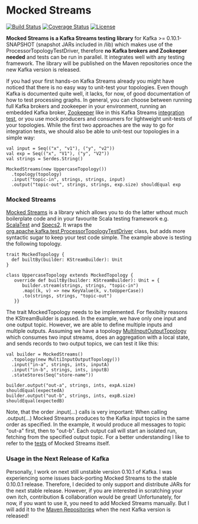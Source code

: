 # Mocked Streams 
[![Build Status](https://travis-ci.org/jpzk/mockedstreams.svg?branch=master)](https://travis-ci.org/jpzk/mockedstreams) [![Coverage Status](https://coveralls.io/repos/github/jpzk/mockedstreams/badge.svg?branch=master)](https://coveralls.io/github/jpzk/mockedstreams?branch=master) [![License](http://img.shields.io/:license-Apache%202-grey.svg)](http://www.apache.org/licenses/LICENSE-2.0.txt)

**Mocked Streams is a Kafka Streams testing library** for Kafka >= 0.10.1-SNAPSHOT (snapshot JARs included in /lib) which makes use of the ProcessorTopologyTestDriver, therefore **no Kafka brokers and Zookeeper needed** and tests can be run in parallel. It integrates well with any testing framework. The library will be published on the Maven repositories once the new Kafka version is released.


If you had your first hands-on Kafka Streams already you might have noticed that there is no easy way to unit-test your topologies. Even though Kafka is documented quite well, it lacks, for now, of good documentation of how to test processing graphs. In general, you can choose between running full Kafka brokers and zookeeper in your environment, running an embedded Kafka broker, [Zookeeper](https://zookeeper.apache.org/) like in this Kafka Streams [integration test](https://github.com/apache/kafka/blob/trunk/streams/src/test/java/org/apache/kafka/streams/integration/KStreamAggregationIntegrationTest.java), or you use mock producers and consumers for lightweight unit-tests of your topologies. While the first two approaches are the way to go for integration tests, we should also be able to unit-test our topologies in a simple way:

    val input = Seq(("x", "v1"), ("y", "v2"))
    val exp = Seq(("x", "V1"), ("y", "V2"))
    val strings = Serdes.String()

    MockedStreams(new UppercaseTopology())
      .topology(topology)
      .input("topic-in", strings, strings, input)
      .output("topic-out", strings, strings, exp.size) shouldEqual exp

### Mocked Streams

[Mocked Streams](https://github.com/jpzk/mockedstreams) is a library which allows you to do the latter wthout much boilerplate code and in your favourite Scala testing framework e.g. [ScalaTest](http://www.scalatest.org/) and [Specs2](https://etorreborre.github.io/specs2/). It wraps the [org.apache.kafka.test.ProcessorTopologyTestDriver](https://github.com/apache/kafka/blob/trunk/streams/src/test/java/org/apache/kafka/test/ProcessorTopologyTestDriver.java) class, but adds more syntactic sugar to keep your test code simple. The example above is testing the following topology. 

    trait MockedTopology {
      def builtBy(builder: KStreamBuilder): Unit
    }

    class UppercaseTopology extends MockedTopology {
       override def builtBy(builder: KStreamBuilder): Unit = {
          builder.stream(strings, strings, "topic-in")
          .map((k, v) => new KeyValue(k, v.toUpperCase))
          .to(strings, strings, "topic-out")
       }}

The trait MockedTopology needs to be implemented. For flexibilty reasons the KStreamBuilder is passed. In the example,  we have only one input and one output topic. However, we are able to define multiple inputs and multiple outputs. Assuming we have a topology [MultiInputOutputTopology](https://github.com/jpzk/mockedstreams/blob/master/src/test/scala/MockedStreamsSpec.scala) which consumes two input streams, does an aggregation with a local state, and sends records to two output topics, we can test it like this:

    val builder = MockedStreams()
      .topology(new MultiInputOutputTopology())
      .input("in-a", strings, ints, inputA)
      .input("in-b", strings, ints, inputB)
      .stateStores(Seq("store-name"))

    builder.output("out-a", strings, ints, expA.size) shouldEqual(expectedA)
    builder.output("out-b", strings, ints, expB.size) shouldEqual(expectedB)
  
Note, that the order .input(...) calls is very important: When calling .output(...) Mocked Streams produces to the Kafka input topics in the same order as specified. In the example, it would produce all messages to topic "out-a" first, then to "out-b". Each output call will start an isolated run, fetching from the specified output topic. For a better understanding I like to refer to the [tests](https://github.com/jpzk/mockedstreams/blob/master/src/test/scala/MockedStreamsSpec.scala) of Mocked Streams itself. 

### Usage in the Next Release of Kafka

Personally, I work on next still unstable version 0.10.1 of Kafka. I was experiencing some issues back-porting Mocked Streams to the stable 0.10.0.1 release. Therefore, I decided to only support and distribute JARs for the next stable release. However, if you are interested in scratching your own itch, contribution & collaboration would be great! Unfortunately, for now, if you want to use it, you need to add Mocked Streams manually. But I will add it to the [Maven Repositories](https://mvnrepository.com/) when the next Kafka version is released!

